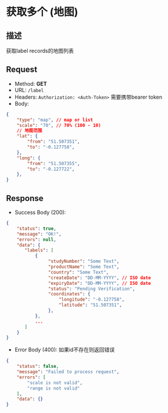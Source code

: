 # 获取多个 (地图)

## 描述
获取label records的地图列表

## Request
- Method: **GET**
- URL: `/label`
- Headers: `Authorization: <Auth-Token>` 需要携带bearer token
- Body: 
```json
{
    "type": "map", // map or list
    "scale": "70", // 70% (100 - 10)
    // 地图范围
    "lat": {
        "from": "51.507351",
        "to": "-0.127758",
    },
    "long": {
        "from": "51.507355",
        "to": "-0.127722",
    },
}
```

## Response
- Success Body (200):
```json
{
    "status": true,
    "message": "OK!",
    "errors": null,
    "data": {
       "labels": [
           {
                "studyNumber": "Some Text",
                "productName": "Some Text",
                "country": "Some Text",
                "createDate": "DD-MM-YYYY", // ISO date
                "expiryDate": "DD-MM-YYYY", // ISO date
                "status": "Pending Verification",
                "coordinates": {
                    "longitude": "-0.127758",
                    "latitude": "51.507351",
                },
           },
           ...
       ]
    }
}
```

- Error Body (400):
如果id不存在则返回错误
```json
{
    "status": false,
    "message": "Failed to process request",
    "errors": [
        "scale is not valid",
        "range is not valid"
    ],
    "data": {}
}
```